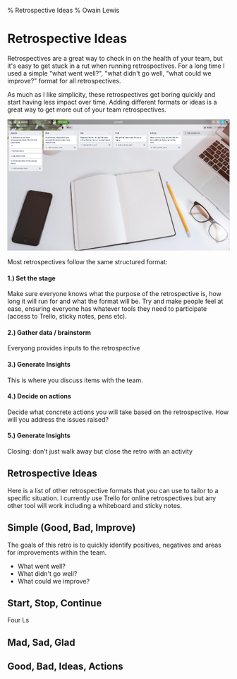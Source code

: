 % Retrospective Ideas
% Owain Lewis

# Retrospective Ideas

Retrospectives are a great way to check in on the health of your team, but it's easy to get stuck in a rut when running retrospectives.
For a long time I used a simple "what went well?", "what didn't go well, "what could we improve?" format for all retrospectives.

As much as I like simplicity, these retrospectives get boring quickly and start having less impact over time. Adding different formats or ideas is a great way to get more out of your team retrospectives.

![Retrospectives using Trello](/static/images/retros.png)

Most retrospectives follow the same structured format:

#### 1.) Set the stage
Make sure everyone knows what the purpose of the retrospective is, how long it will run for and what the format will be.
Try and make people feel at ease, ensuring everyone has whatever tools they need to participate (access to Trello, sticky notes, pens etc).

#### 2.) Gather data / brainstorm
Everyong provides inputs to the retrospective

#### 3.) Generate Insights
This is where you discuss items with the team.

#### 4.) Decide on actions
Decide what concrete actions you will take based on the retrospective. How will you address the issues raised?

#### 5.) Generate Insights
Closing: don’t just walk away but close the retro with an activity

## Retrospective Ideas

Here is a list of other retrospective formats that you can use to tailor to a specific situation.
I currently use Trello for online retrospectives but any other tool will work including a whiteboard and sticky notes.

## Simple (Good, Bad, Improve)

The goals of this retro is to quickly identify positives, negatives and areas for improvements within the team.

- What went well?
- What didn't go well?
- What could we improve?

## Start, Stop, Continue

Four Ls


## Mad, Sad, Glad

## Good, Bad, Ideas, Actions
